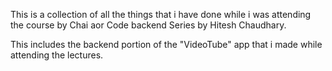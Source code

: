 This is a collection of all the things that i have done while i was attending the course by Chai aor Code backend Series by Hitesh Chaudhary.

This includes the backend portion of the "VideoTube" app that i made while attending the lectures.
